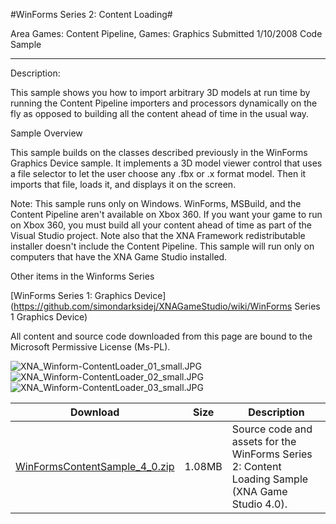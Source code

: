 #WinForms Series 2: Content Loading#

Area
Games: Content Pipeline, Games: Graphics
Submitted
1/10/2008
Code Sample

---

Description: 

This sample shows you how to import arbitrary 3D models at run time by running the Content Pipeline importers and processors dynamically on the fly as opposed to building all the content ahead of time in the usual way.

Sample Overview

This sample builds on the classes described previously in the WinForms Graphics Device sample. It implements a 3D model viewer control that uses a file selector to let the user choose any .fbx or .x format model. Then it imports that file, loads it, and displays it on the screen.

Note: This sample runs only on Windows. WinForms, MSBuild, and the Content Pipeline aren't available on Xbox 360. If you want your game to run on Xbox 360, you must build all your content ahead of time as part of the Visual Studio project. Note also that the XNA Framework redistributable installer doesn't include the Content Pipeline. This sample will run only on computers that have the XNA Game Studio installed.

Other items in the Winforms Series

[WinForms Series 1: Graphics Device](https://github.com/simondarksidej/XNAGameStudio/wiki/WinForms Series 1 Graphics Device)


All content and source code downloaded from this page are bound to the Microsoft Permissive License (Ms-PL).

![XNA_Winform-ContentLoader_01_small.JPG](https://github.com/simondarksidej/XNAGameStudio/blob/master/Images/XNA_Winform-ContentLoader_01_small.JPG)![XNA_Winform-ContentLoader_02_small.JPG](https://github.com/simondarksidej/XNAGameStudio/blob/master/Images/XNA_Winform-ContentLoader_02_small.JPG)![XNA_Winform-ContentLoader_03_small.JPG](https://github.com/simondarksidej/XNAGameStudio/blob/master/Images/XNA_Winform-ContentLoader_03_small.JPG)
  	  	 
Download | Size | Description
---|---|---|
[WinFormsContentSample_4_0.zip](https://github.com/simondarksidej/XNAGameStudio/blob/master/Samples/WinFormsContentSample_4_0.zip?raw=true) | 1.08MB | Source code and assets for the WinForms Series 2: Content Loading Sample (XNA Game Studio 4.0). 